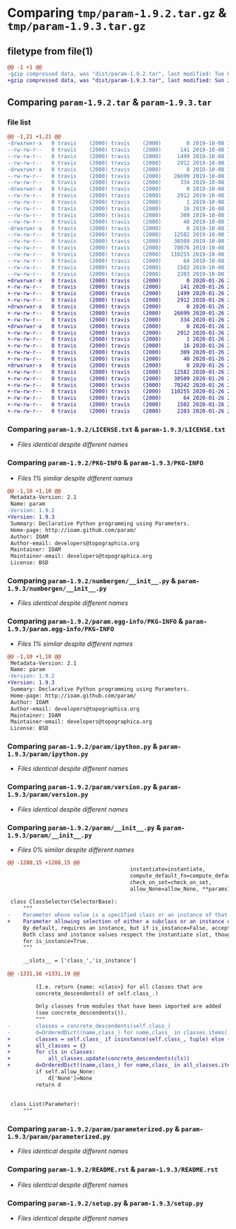 # Comparing `tmp/param-1.9.2.tar.gz` & `tmp/param-1.9.3.tar.gz`

## filetype from file(1)

```diff
@@ -1 +1 @@
-gzip compressed data, was "dist/param-1.9.2.tar", last modified: Tue Oct  8 14:06:10 2019, max compression
+gzip compressed data, was "dist/param-1.9.3.tar", last modified: Sun Jan 26 20:58:49 2020, max compression
```

## Comparing `param-1.9.2.tar` & `param-1.9.3.tar`

### file list

```diff
@@ -1,21 +1,21 @@
-drwxrwxr-x   0 travis    (2000) travis    (2000)        0 2019-10-08 14:06:10.000000 param-1.9.2/
--rw-rw-r--   0 travis    (2000) travis    (2000)      141 2019-10-08 14:05:43.000000 param-1.9.2/MANIFEST.in
--rw-rw-r--   0 travis    (2000) travis    (2000)     1499 2019-10-08 14:05:43.000000 param-1.9.2/LICENSE.txt
--rw-rw-r--   0 travis    (2000) travis    (2000)     2912 2019-10-08 14:06:10.000000 param-1.9.2/PKG-INFO
-drwxrwxr-x   0 travis    (2000) travis    (2000)        0 2019-10-08 14:06:10.000000 param-1.9.2/numbergen/
--rw-rw-r--   0 travis    (2000) travis    (2000)    26699 2019-10-08 14:05:43.000000 param-1.9.2/numbergen/__init__.py
--rw-rw-r--   0 travis    (2000) travis    (2000)      334 2019-10-08 14:06:10.000000 param-1.9.2/setup.cfg
-drwxrwxr-x   0 travis    (2000) travis    (2000)        0 2019-10-08 14:06:10.000000 param-1.9.2/param.egg-info/
--rw-rw-r--   0 travis    (2000) travis    (2000)     2912 2019-10-08 14:06:10.000000 param-1.9.2/param.egg-info/PKG-INFO
--rw-rw-r--   0 travis    (2000) travis    (2000)        1 2019-10-08 14:06:10.000000 param-1.9.2/param.egg-info/dependency_links.txt
--rw-rw-r--   0 travis    (2000) travis    (2000)       16 2019-10-08 14:06:10.000000 param-1.9.2/param.egg-info/top_level.txt
--rw-rw-r--   0 travis    (2000) travis    (2000)      309 2019-10-08 14:06:10.000000 param-1.9.2/param.egg-info/SOURCES.txt
--rw-rw-r--   0 travis    (2000) travis    (2000)       40 2019-10-08 14:06:10.000000 param-1.9.2/param.egg-info/requires.txt
-drwxrwxr-x   0 travis    (2000) travis    (2000)        0 2019-10-08 14:06:10.000000 param-1.9.2/param/
--rw-rw-r--   0 travis    (2000) travis    (2000)    12582 2019-10-08 14:05:43.000000 param-1.9.2/param/ipython.py
--rw-rw-r--   0 travis    (2000) travis    (2000)    30509 2019-10-08 14:05:43.000000 param-1.9.2/param/version.py
--rw-rw-r--   0 travis    (2000) travis    (2000)    70076 2019-10-08 14:05:43.000000 param-1.9.2/param/__init__.py
--rw-rw-r--   0 travis    (2000) travis    (2000)   110255 2019-10-08 14:05:43.000000 param-1.9.2/param/parameterized.py
--rw-rw-r--   0 travis    (2000) travis    (2000)       64 2019-10-08 14:06:09.000000 param-1.9.2/param/.version
--rw-rw-r--   0 travis    (2000) travis    (2000)     1502 2019-10-08 14:05:43.000000 param-1.9.2/README.rst
--rw-rw-r--   0 travis    (2000) travis    (2000)     2203 2019-10-08 14:05:43.000000 param-1.9.2/setup.py
+drwxrwxr-x   0 travis    (2000) travis    (2000)        0 2020-01-26 20:58:49.000000 param-1.9.3/
+-rw-rw-r--   0 travis    (2000) travis    (2000)      141 2020-01-26 20:58:23.000000 param-1.9.3/MANIFEST.in
+-rw-rw-r--   0 travis    (2000) travis    (2000)     1499 2020-01-26 20:58:23.000000 param-1.9.3/LICENSE.txt
+-rw-rw-r--   0 travis    (2000) travis    (2000)     2912 2020-01-26 20:58:49.000000 param-1.9.3/PKG-INFO
+drwxrwxr-x   0 travis    (2000) travis    (2000)        0 2020-01-26 20:58:48.000000 param-1.9.3/numbergen/
+-rw-rw-r--   0 travis    (2000) travis    (2000)    26699 2020-01-26 20:58:23.000000 param-1.9.3/numbergen/__init__.py
+-rw-rw-r--   0 travis    (2000) travis    (2000)      334 2020-01-26 20:58:49.000000 param-1.9.3/setup.cfg
+drwxrwxr-x   0 travis    (2000) travis    (2000)        0 2020-01-26 20:58:49.000000 param-1.9.3/param.egg-info/
+-rw-rw-r--   0 travis    (2000) travis    (2000)     2912 2020-01-26 20:58:48.000000 param-1.9.3/param.egg-info/PKG-INFO
+-rw-rw-r--   0 travis    (2000) travis    (2000)        1 2020-01-26 20:58:48.000000 param-1.9.3/param.egg-info/dependency_links.txt
+-rw-rw-r--   0 travis    (2000) travis    (2000)       16 2020-01-26 20:58:48.000000 param-1.9.3/param.egg-info/top_level.txt
+-rw-rw-r--   0 travis    (2000) travis    (2000)      309 2020-01-26 20:58:48.000000 param-1.9.3/param.egg-info/SOURCES.txt
+-rw-rw-r--   0 travis    (2000) travis    (2000)       40 2020-01-26 20:58:48.000000 param-1.9.3/param.egg-info/requires.txt
+drwxrwxr-x   0 travis    (2000) travis    (2000)        0 2020-01-26 20:58:49.000000 param-1.9.3/param/
+-rw-rw-r--   0 travis    (2000) travis    (2000)    12582 2020-01-26 20:58:23.000000 param-1.9.3/param/ipython.py
+-rw-rw-r--   0 travis    (2000) travis    (2000)    30509 2020-01-26 20:58:23.000000 param-1.9.3/param/version.py
+-rw-rw-r--   0 travis    (2000) travis    (2000)    70242 2020-01-26 20:58:23.000000 param-1.9.3/param/__init__.py
+-rw-rw-r--   0 travis    (2000) travis    (2000)   110255 2020-01-26 20:58:23.000000 param-1.9.3/param/parameterized.py
+-rw-rw-r--   0 travis    (2000) travis    (2000)       64 2020-01-26 20:58:48.000000 param-1.9.3/param/.version
+-rw-rw-r--   0 travis    (2000) travis    (2000)     1502 2020-01-26 20:58:23.000000 param-1.9.3/README.rst
+-rw-rw-r--   0 travis    (2000) travis    (2000)     2203 2020-01-26 20:58:23.000000 param-1.9.3/setup.py
```

### Comparing `param-1.9.2/LICENSE.txt` & `param-1.9.3/LICENSE.txt`

 * *Files identical despite different names*

### Comparing `param-1.9.2/PKG-INFO` & `param-1.9.3/PKG-INFO`

 * *Files 1% similar despite different names*

```diff
@@ -1,10 +1,10 @@
 Metadata-Version: 2.1
 Name: param
-Version: 1.9.2
+Version: 1.9.3
 Summary: Declarative Python programming using Parameters.
 Home-page: http://ioam.github.com/param/
 Author: IOAM
 Author-email: developers@topographica.org
 Maintainer: IOAM
 Maintainer-email: developers@topographica.org
 License: BSD
```

### Comparing `param-1.9.2/numbergen/__init__.py` & `param-1.9.3/numbergen/__init__.py`

 * *Files identical despite different names*

### Comparing `param-1.9.2/param.egg-info/PKG-INFO` & `param-1.9.3/param.egg-info/PKG-INFO`

 * *Files 1% similar despite different names*

```diff
@@ -1,10 +1,10 @@
 Metadata-Version: 2.1
 Name: param
-Version: 1.9.2
+Version: 1.9.3
 Summary: Declarative Python programming using Parameters.
 Home-page: http://ioam.github.com/param/
 Author: IOAM
 Author-email: developers@topographica.org
 Maintainer: IOAM
 Maintainer-email: developers@topographica.org
 License: BSD
```

### Comparing `param-1.9.2/param/ipython.py` & `param-1.9.3/param/ipython.py`

 * *Files identical despite different names*

### Comparing `param-1.9.2/param/version.py` & `param-1.9.3/param/version.py`

 * *Files identical despite different names*

### Comparing `param-1.9.2/param/__init__.py` & `param-1.9.3/param/__init__.py`

 * *Files 0% similar despite different names*

```diff
@@ -1288,15 +1288,15 @@
                                       instantiate=instantiate,
                                       compute_default_fn=compute_default_fn,
                                       check_on_set=check_on_set,
                                       allow_None=allow_None, **params)
 
 class ClassSelector(SelectorBase):
     """
-    Parameter whose value is a specified class or an instance of that class.
+    Parameter allowing selection of either a subclass or an instance of a given set of classes.
     By default, requires an instance, but if is_instance=False, accepts a class instead.
     Both class and instance values respect the instantiate slot, though it matters only
     for is_instance=True.
     """
 
     __slots__ = ['class_','is_instance']
 
@@ -1331,16 +1331,19 @@
 
         (I.e. return {name: <class>} for all classes that are
         concrete_descendents() of self.class_.)
 
         Only classes from modules that have been imported are added
         (see concrete_descendents()).
         """
-        classes = concrete_descendents(self.class_)
-        d=OrderedDict((name,class_) for name,class_ in classes.items())
+        classes = self.class_ if isinstance(self.class_, tuple) else (self.class_,)
+        all_classes = {}
+        for cls in classes:
+            all_classes.update(concrete_descendents(cls))
+        d=OrderedDict((name,class_) for name,class_ in all_classes.items())
         if self.allow_None:
             d['None']=None
         return d
 
 
 class List(Parameter):
     """
```

### Comparing `param-1.9.2/param/parameterized.py` & `param-1.9.3/param/parameterized.py`

 * *Files identical despite different names*

### Comparing `param-1.9.2/README.rst` & `param-1.9.3/README.rst`

 * *Files identical despite different names*

### Comparing `param-1.9.2/setup.py` & `param-1.9.3/setup.py`

 * *Files identical despite different names*

